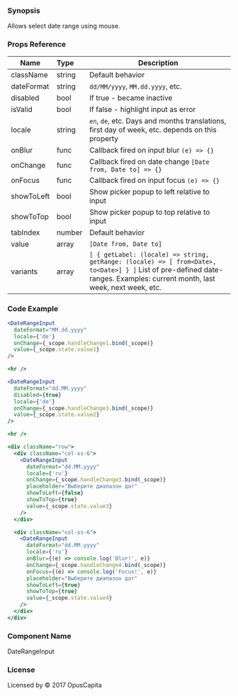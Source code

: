 ### Synopsis

Allows select date range using mouse.

### Props Reference

| Name                           | Type                    | Description                                                                                                                                                 |
| ------------------------------ | :---------------------- | -----------------------------------------------------------                                                                                                 |
| className                      | string                  | Default behavior                                                                                                                                            |
| dateFormat                     | string                  | `dd/MM/yyyy`, `MM.dd.yyyy`, etc.                                                                                                                            |
| disabled                       | bool                    | If true - became inactive                                                                                                                                   |
| isValid                        | bool                    | If false - highlight input as error                                                                                                                         |
| locale                         | string                  | `en`, `de`, etc. Days and months translations, first day of week, etc. depends on this property                                                             |
| onBlur                         | func                    | Callback fired on input blur `(e) => {}`                                                                                                                    |
| onChange                       | func                    | Callback fired on date change `[Date from, Date to] => {}`                                                                                                  |
| onFocus                        | func                    | Callback fired on input focus `(e) => {}`                                                                                                                   |
| showToLeft                     | bool                    | Show picker popup to left relative to input                                                                                                                 |
| showToTop                      | bool                    | Show picker popup to top relative to input                                                                                                                  |
| tabIndex                       | number                  | Default behavior                                                                                                                                            |
| value                          | array                   | `[Date from, Date to]`                                                                                                                                      |
| variants                       | array                   | `[ { getLabel: (locale) => string, getRange: (locale) => [ from<Date>, to<Date>] } ]` List of pre-defined date-ranges. Examples: current month, last week, next week, etc. |

### Code Example

```jsx
<DateRangeInput
  dateFormat="MM.dd.yyyy"
  locale={'de'}
  onChange={_scope.handleChange1.bind(_scope)}
  value={_scope.state.value1}
/>

<hr />

<DateRangeInput
  dateFormat="dd.MM.yyyy"
  disabled={true}
  locale={'de'}
  onChange={_scope.handleChange3.bind(_scope)}
  value={_scope.state.value2}
/>

<hr />

<div className="row">
  <div className="col-xs-6">
    <DateRangeInput
      dateFormat="dd.MM.yyyy"
      locale={'ru'}
      onChange={_scope.handleChange3.bind(_scope)}
      placeholder="Выберите диапазон дат"
      showToLeft={false}
      showToTop={true}
      value={_scope.state.value3}
    />
  </div>

  <div className="col-xs-6">
    <DateRangeInput
      dateFormat="dd.MM.yyyy"
      locale={'ru'}
      onBlur={(e) => console.log('Blur!', e)}
      onChange={_scope.handleChange4.bind(_scope)}
      onFocus={(e) => console.log('Focus!', e)}
      placeholder="Выберите диапазон дат"
      showToLeft={true}
      showToTop={true}
      value={_scope.state.value4}
    />
  </div>
</div>
```

### Component Name

DateRangeInput

### License

Licensed by © 2017 OpusCapita


